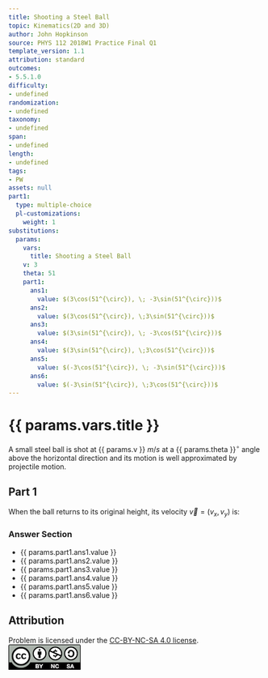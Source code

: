 ```yaml
---
title: Shooting a Steel Ball
topic: Kinematics(2D and 3D)
author: John Hopkinson
source: PHYS 112 2018W1 Practice Final Q1
template_version: 1.1
attribution: standard
outcomes:
- 5.5.1.0
difficulty:
- undefined
randomization:
- undefined
taxonomy:
- undefined
span:
- undefined
length:
- undefined
tags:
- PW
assets: null
part1:
  type: multiple-choice
  pl-customizations:
    weight: 1
substitutions:
  params:
    vars:
      title: Shooting a Steel Ball
    v: 3
    theta: 51
    part1:
      ans1:
        value: $(3\cos(51^{\circ}), \; -3\sin(51^{\circ}))$
      ans2:
        value: $(3\cos(51^{\circ}), \;3\sin(51^{\circ}))$
      ans3:
        value: $(3\sin(51^{\circ}), \; -3\cos(51^{\circ}))$
      ans4:
        value: $(3\sin(51^{\circ}), \;3\cos(51^{\circ}))$
      ans5:
        value: $(-3\cos(51^{\circ}), \; -3\sin(51^{\circ}))$
      ans6:
        value: $(-3\sin(51^{\circ}), \;3\cos(51^{\circ}))$
---
```

# {{ params.vars.title }}
A small steel ball is shot at {{ params.v }} $m/s$ at a {{ params.theta }}$^{\circ}$ angle above the horizontal direction and its motion is well approximated by projectile motion.

## Part 1

When the ball returns to its original height, its velocity $\overrightarrow{v} = (v_x, v_y)$ is:

### Answer Section

- {{ params.part1.ans1.value }}
- {{ params.part1.ans2.value }}
- {{ params.part1.ans3.value }}
- {{ params.part1.ans4.value }}
- {{ params.part1.ans5.value }}
- {{ params.part1.ans6.value }}

## Attribution

Problem is licensed under the [CC-BY-NC-SA 4.0 license](https://creativecommons.org/licenses/by-nc-sa/4.0/).<br> ![The Creative Commons 4.0 license requiring attribution-BY, non-commercial-NC, and share-alike-SA license.](https://raw.githubusercontent.com/firasm/bits/master/by-nc-sa.png)